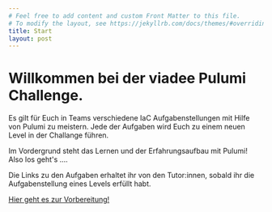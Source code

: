 ```yaml
---
# Feel free to add content and custom Front Matter to this file.
# To modify the layout, see https://jekyllrb.com/docs/themes/#overriding-theme-defaults
title: Start
layout: post
---
```


# Willkommen bei der viadee Pulumi Challenge.

Es gilt für Euch in Teams verschiedene IaC Aufgabenstellungen mit Hilfe von Pulumi zu meistern. 
Jede der Aufgaben wird Euch zu einem neuen Level in der Challange führen.

Im Vordergrund steht das Lernen und der Erfahrungsaufbau mit Pulumi!
Also los geht's ....

Die Links zu den Aufgaben erhaltet ihr von den Tutor:innen, sobald ihr die Aufgabenstellung eines Levels erfüllt habt.

[Hier geht es zur Vorbereitung!](vorbereitung)